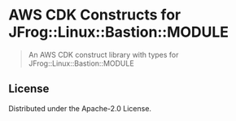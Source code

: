 # AWS CDK Constructs for JFrog::Linux::Bastion::MODULE

> An AWS CDK construct library with types for JFrog::Linux::Bastion::MODULE

## License

Distributed under the Apache-2.0 License.
